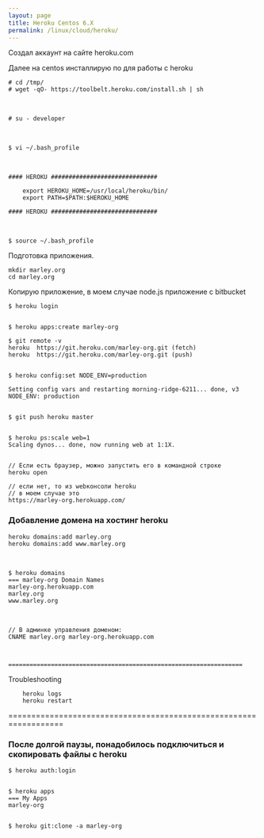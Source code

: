 ```yaml
---
layout: page
title: Heroku Centos 6.X
permalink: /linux/cloud/heroku/
---
```


Создал аккаунт на сайте heroku.com


Далее на centos инсталлирую по для работы с heroku

    # cd /tmp/
    # wget -qO- https://toolbelt.heroku.com/install.sh | sh

<br/>

    # su - developer

<br/>  

    $ vi ~/.bash_profile

<br/>

    #### HEROKU ##############################

        export HEROKU_HOME=/usr/local/heroku/bin/
        export PATH=$PATH:$HEROKU_HOME

    #### HEROKU ##############################


<br/>


    $ source ~/.bash_profile


Подготовка приложения.

    mkdir marley.org
    cd marley.org

Копирую приложение, в моем случае node.js приложение с bitbucket

    $ heroku login


    $ heroku apps:create marley-org


<!--

heroku apps:create marley-org


mkdir example

cd example

git init

heroku apps:create example


-->

    $ git remote -v
    heroku	https://git.heroku.com/marley-org.git (fetch)
    heroku	https://git.heroku.com/marley-org.git (push)


    $ heroku config:set NODE_ENV=production

    Setting config vars and restarting morning-ridge-6211... done, v3
    NODE_ENV: production


    $ git push heroku master


    $ heroku ps:scale web=1
    Scaling dynos... done, now running web at 1:1X.


    // Если есть браузер, можно запустить его в командной строке
    heroku open

    // если нет, то из webконсоли heroku
    // в моем случае это
    https://marley-org.herokuapp.com/



### Добавление домена на хостинг heroku


    heroku domains:add marley.org
    heroku domains:add www.marley.org

<br/>

    $ heroku domains
    === marley-org Domain Names
    marley-org.herokuapp.com
    marley.org
    www.marley.org

<br/>

    // В админке управления доменом:
    CNAME marley.org marley-org.herokuapp.com



    ==================================================================

Troubleshooting

        heroku logs
        heroku restart



==================================================================


### После долгой паузы, понадобилось подключиться и скопировать файлы с heroku

    $ heroku auth:login


    $ heroku apps
    === My Apps
    marley-org


    $ heroku git:clone -a marley-org
